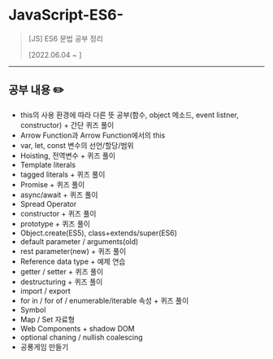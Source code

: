 # JavaScript-ES6-
> [JS] ES6 문법 공부 정리
> 
> [2022.06.04 ~ ]
***
## 공부 내용 ✏️
* this의 사용 환경에 따라 다른 뜻 공부(함수, object 메소드, event listner, constructor) + 간단 퀴즈 풀이
* Arrow Function과 Arrow Function에서의 this
* var, let, const 변수의 선언/할당/범위
* Hoisting, 전역변수 + 퀴즈 풀이
* Template literals
* tagged literals + 퀴즈 풀이
* Promise + 퀴즈 풀이
* async/await + 퀴즈 풀이
* Spread Operator
* constructor + 퀴즈 풀이
* prototype + 퀴즈 풀이
* Object.create(ES5), class+extends/super(ES6)
* default parameter / arguments(old)
* rest parameter(new) + 퀴즈 풀이
* Reference data type + 예제 연습
* getter / setter + 퀴즈 풀이
* destructuring + 퀴즈 풀이
* import / export
* for in / for of / enumerable/iterable 속성 + 퀴즈 풀이
* Symbol
* Map / Set 자료형
* Web Components + shadow DOM
* optional chaning / nullish coalescing
* 공룡게임 만들기
